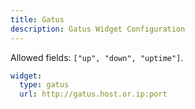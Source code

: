 ```yaml
---
title: Gatus
description: Gatus Widget Configuration
---
```


Allowed fields: `["up", "down", "uptime"]`.

```yaml
widget:
  type: gatus
  url: http://gatus.host.or.ip:port
```
